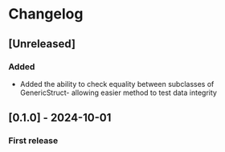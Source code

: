 # Changelog

## [Unreleased]

### Added

- Added the ability to check equality between subclasses of GenericStruct- allowing easier method to test data integrity

## [0.1.0] - 2024-10-01

### First release